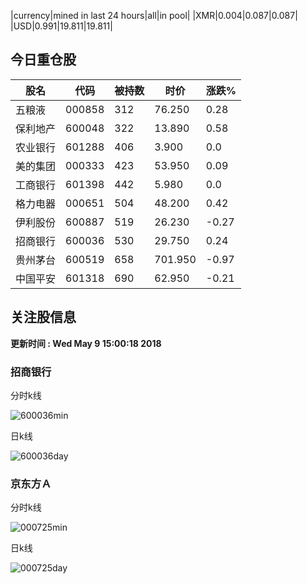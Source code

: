 |currency|mined in last 24 hours|all|in pool|
|XMR|0.004|0.087|0.087|
|USD|0.991|19.811|19.811|

## 今日重仓股 

|股名|代码|被持数|时价|涨跌%|
|---|---|---|---|---|
|五粮液|000858|312|76.250|0.28|
|保利地产|600048|322|13.890|0.58|
|农业银行|601288|406|3.900|0.0|
|美的集团|000333|423|53.950|0.09|
|工商银行|601398|442|5.980|0.0|
|格力电器|000651|504|48.200|0.42|
|伊利股份|600887|519|26.230|-0.27|
|招商银行|600036|530|29.750|0.24|
|贵州茅台|600519|658|701.950|-0.97|
|中国平安|601318|690|62.950|-0.21|

## 关注股信息
**更新时间 : Wed May  9 15:00:18 2018**
### 招商银行 
分时k线

![600036min](http://image.sinajs.cn/newchart/min/n/sh600036.gif)

日k线

![600036day](http://image.sinajs.cn/newchart/daily/n/sh600036.gif)

### 京东方Ａ 
分时k线

![000725min](http://image.sinajs.cn/newchart/min/n/sz000725.gif)

日k线

![000725day](http://image.sinajs.cn/newchart/daily/n/sz000725.gif)
